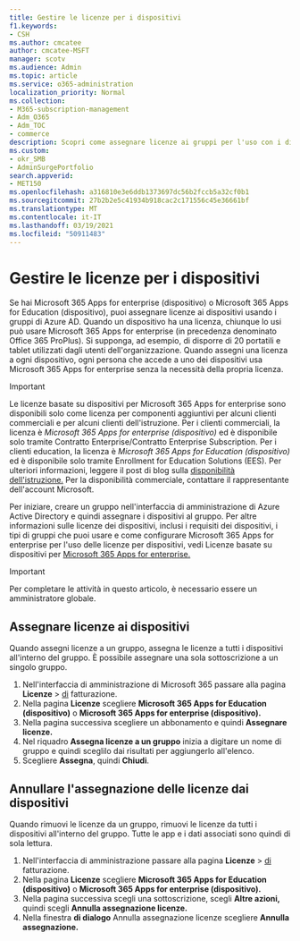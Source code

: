 ```yaml
---
title: Gestire le licenze per i dispositivi
f1.keywords:
- CSH
ms.author: cmcatee
author: cmcatee-MSFT
manager: scotv
ms.audience: Admin
ms.topic: article
ms.service: o365-administration
localization_priority: Normal
ms.collection:
- M365-subscription-management
- Adm_O365
- Adm_TOC
- commerce
description: Scopri come assegnare licenze ai gruppi per l'uso con i dispositivi.
ms.custom:
- okr_SMB
- AdminSurgePortfolio
search.appverid:
- MET150
ms.openlocfilehash: a316810e3e6ddb1373697dc56b2fccb5a32cf0b1
ms.sourcegitcommit: 27b2b2e5c41934b918cac2c171556c45e36661bf
ms.translationtype: MT
ms.contentlocale: it-IT
ms.lasthandoff: 03/19/2021
ms.locfileid: "50911483"
---
```

# <a name="manage-licenses-for-devices"></a>Gestire le licenze per i dispositivi

Se hai Microsoft 365 Apps for enterprise (dispositivo) o Microsoft 365 Apps for Education (dispositivo), puoi assegnare licenze ai dispositivi usando i gruppi di Azure AD. Quando un dispositivo ha una licenza, chiunque lo usi può usare Microsoft 365 Apps for enterprise (in precedenza denominato Office 365 ProPlus). Si supponga, ad esempio, di disporre di 20 portatili e tablet utilizzati dagli utenti dell'organizzazione. Quando assegni una licenza a ogni dispositivo, ogni persona che accede a uno dei dispositivi usa Microsoft 365 Apps for enterprise senza la necessità della propria licenza.

> [!IMPORTANT]
> Le licenze basate su dispositivi per Microsoft 365 Apps for enterprise sono disponibili solo come licenza per componenti aggiuntivi per alcuni clienti commerciali e per alcuni clienti dell'istruzione. Per i clienti commerciali, la licenza è *Microsoft 365 Apps for enterprise (dispositivo)* ed è disponibile solo tramite Contratto Enterprise/Contratto Enterprise Subscription. Per i clienti education, la licenza è *Microsoft 365 Apps for Education (dispositivo)* ed è disponibile solo tramite Enrollment for Education Solutions (EES). Per ulteriori informazioni, leggere il post di blog sulla [disponibilità dell'istruzione.](https://educationblog.microsoft.com/2019/08/attention-it-administrators-announcing-device-based-subscription-for-education/) Per la disponibilità commerciale, contattare il rappresentante dell'account Microsoft.

Per iniziare, creare un gruppo nell'interfaccia di amministrazione di Azure Active Directory e quindi assegnare i dispositivi al gruppo. Per altre informazioni sulle licenze dei dispositivi, inclusi i requisiti dei dispositivi, i tipi di gruppi che puoi usare e come configurare Microsoft 365 Apps for enterprise per l'uso delle licenze per dispositivi, vedi Licenze basate su dispositivi per [Microsoft 365 Apps for enterprise.](/deployoffice/device-based-licensing)

> [!IMPORTANT]
> Per completare le attività in questo articolo, è necessario essere un amministratore globale.

## <a name="assign-licenses-to-devices"></a>Assegnare licenze ai dispositivi

Quando assegni licenze a un gruppo, assegna le licenze a tutti i dispositivi all'interno del gruppo. È possibile assegnare una sola sottoscrizione a un singolo gruppo.

1. Nell'interfaccia di amministrazione di Microsoft 365 passare alla pagina **Licenze**  >  <a href="https://go.microsoft.com/fwlink/p/?linkid=842264" target="_blank">di</a> fatturazione.
2. Nella pagina **Licenze** scegliere **Microsoft 365 Apps for Education (dispositivo)** o **Microsoft 365 Apps for enterprise (dispositivo).**
3. Nella pagina successiva scegliere un abbonamento e quindi **Assegnare licenze.**
4. Nel riquadro **Assegna licenze a un gruppo** inizia a digitare un nome di gruppo e quindi sceglilo dai risultati per aggiungerlo all'elenco.
5. Scegliere **Assegna**, quindi **Chiudi**.

## <a name="unassign-licenses-from-devices"></a>Annullare l'assegnazione delle licenze dai dispositivi

Quando rimuovi le licenze da un gruppo, rimuovi le licenze da tutti i dispositivi all'interno del gruppo. Tutte le app e i dati associati sono quindi di sola lettura.

1. Nell'interfaccia di amministrazione passare alla pagina **Licenze**  >  <a href="https://go.microsoft.com/fwlink/p/?linkid=842264" target="_blank">di</a> fatturazione.
2. Nella pagina **Licenze** scegliere **Microsoft 365 Apps for Education (dispositivo)** o **Microsoft 365 Apps for enterprise (dispositivo).**
3. Nella pagina successiva scegli una sottoscrizione, scegli **Altre azioni,** quindi scegli **Annulla assegnazione licenze.**
4. Nella finestra **di dialogo** Annulla assegnazione licenze scegliere **Annulla assegnazione.**